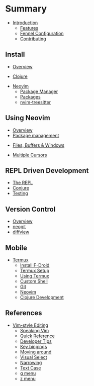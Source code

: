 # Summary

* [Introduction](introduction.md)
    * [Features](introduction/features.md)
    <!-- * [Lua](introduction/lua.md) -->
    * [Fennel Configuration](introduction/fennel.md)
    <!-- * [Aniseed](introduction/aniseed.md) -->
    * [Contributing](contributing.md)

## Install
<!-- the approach taken to configure neovom - i.e. fenel first, then lua, avoid vimscript -->
* [Overview](install/index.md)

<!-- Clojure Setup -->
* [Clojure](install/clojure.md)

<!-- Neovim Setup -->
* [Neovim](install/neovim.md)
    * [Package Manager](install/package-manager.md)
    * [Packages](install/packages/index.md) <!-- Package manager and list of packages -->
    * [nvim-treesitter](install/packages/nvim-treesitter.md) <!-- Language parser -->

## Using Neovim

* [Overview](neovim-basics/index.md)
* [Package management](neovim-basics/package-management.md)
<!-- * [File management](neovim-basics/files.md) -->
* [Files, Buffers & Windows](neovim-basics/files-buffers-windows.md)
<!-- * [Vim-style editing](neovim-basics/vim-style-editing/index.md) -->
* [Multiple Cursors](plugins/multiple-cursors.md)

## REPL Driven Development

* [The REPL](repl-driven-development/index.md)
* [Conjure](repl-driven-development/conjure.md)
* [Testing](repl-driven-development/testing.md)
<!-- * [Structural editing](structural-editing/index.md) -->

## Version Control
* [Overview](version-control/index.md)
* [neogit](version-control/neogit.md)
* [diffview](version-control/diffview.md)

## Mobile

* [Termux](termux/index.md)
    * [Install F-Droid](termux/fdroid-install.md)
    * [Termux Setup](termux/setup.md)
    * [Using Termux](termux/using-termux.md)
    * [Custom Shell](termux/custom-shell.md)
    * [Git](termux/git.md)
    * [Neovim](termux/neovim.md)
    * [Clojure Development](termux/clojure-development.md)

 
## References
<!-- * [Alternative Configs] -->
 * [Vim-style Editing](reference/vim-style/index.md) 
     * [Speaking Vim](reference/vim-style/speaking-vim.md)
     * [Quick Reference](reference/vim-style/vim-quick-reference.md)
     * [Developer Tips](reference/vim-style/vim-tips-for-developers.md)
     * [Key bingings](reference/vim-style/key-binding-reference.md)
     * [Moving around](reference/vim-style/moving-around.md)
     * [Visual Select](reference/vim-style/visual-select.md)
     * [Narrowing](reference/vim-style/narrowing.md)
     * [Text Case](reference/vim-style/case.md)
     * [g menu](reference/vim-style/g-menu.md)
     * [z menu](reference/vim-style/z-menu.md)

<!-- TODO: vim reference pages to review to ensure neovim specific content
     * [](motions.md)
     * [](evil-g-menu.md)
     * [](evil-z-menu.md)
     * [](vim-tips-for-developers.md)
-->

